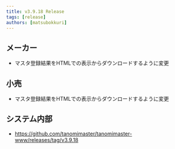 ```yaml
---
title: v3.9.18 Release
tags: [release]
authors: [matsubokkuri]
---
```


<!-- truncate -->

## メーカー

- マスタ登録結果をHTMLでの表示からダウンロードするように変更

## 小売

- マスタ登録結果をHTMLでの表示からダウンロードするように変更

## システム内部

- https://github.com/tanomimaster/tanomimaster-www/releases/tag/v3.9.18

